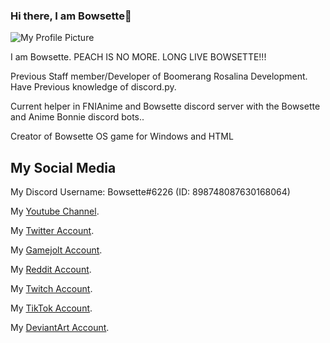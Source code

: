 ### Hi there, I am Bowsette👋

![My Profile Picture](https://avatars.githubusercontent.com/u/109923675?v=4)

I am Bowsette. PEACH IS NO MORE. LONG LIVE BOWSETTE!!!

Previous Staff member/Developer of Boomerang Rosalina Development. Have Previous knowledge of discord.py.

Current helper in FNIAnime and Bowsette discord server with the Bowsette and Anime Bonnie discord bots..

Creator of Bowsette OS game for Windows and HTML

## My Social Media

My Discord Username: Bowsette#6226 (ID: 898748087630168064)

My [Youtube Channel](https://www.youtube.com/channel/UC-8vEV1CHhHYqGMhbJkWRXQ).

My [Twitter Account](https://twitter.com/BowsetteGirl).

My [Gamejolt Account](https://gamejolt.com/@BowsetteOfficial).

My [Reddit Account](https://www.reddit.com/user/BowsetteGirl).

My [Twitch Account](https://www.twitch.tv/bowsettegirlx).

My [TikTok Account](https://www.tiktok.com/@bowsetteofficial).

My [DeviantArt Account](https://www.deviantart.com/bowsetteofficial).